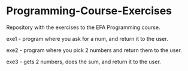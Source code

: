 # Programming-Course-Exercises
Repository with the exercises to the EFA Programming course.

exe1 - program where you ask for a num, and return it to the user.

exe2 - program where you pick 2 numbers and return them to the user.

exe3 - gets 2 numbers, does the sum, and return it to the user.
